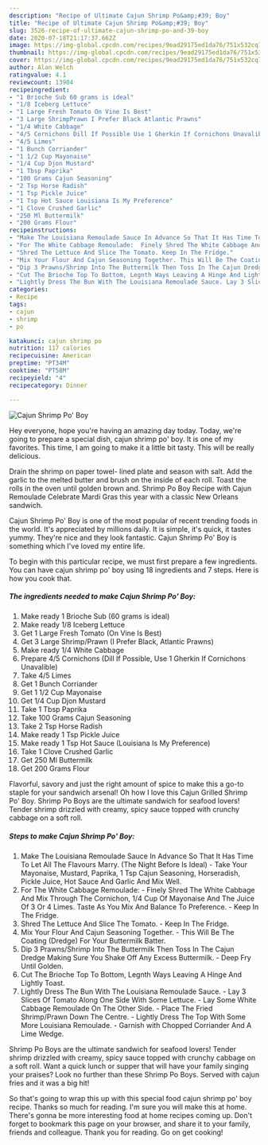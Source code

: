 ```yaml
---
description: "Recipe of Ultimate Cajun Shrimp Po&amp;#39; Boy"
title: "Recipe of Ultimate Cajun Shrimp Po&amp;#39; Boy"
slug: 3526-recipe-of-ultimate-cajun-shrimp-po-and-39-boy
date: 2020-07-18T21:17:37.662Z
image: https://img-global.cpcdn.com/recipes/9ead29175ed1da76/751x532cq70/cajun-shrimp-po-boy-recipe-main-photo.jpg
thumbnail: https://img-global.cpcdn.com/recipes/9ead29175ed1da76/751x532cq70/cajun-shrimp-po-boy-recipe-main-photo.jpg
cover: https://img-global.cpcdn.com/recipes/9ead29175ed1da76/751x532cq70/cajun-shrimp-po-boy-recipe-main-photo.jpg
author: Alan Welch
ratingvalue: 4.1
reviewcount: 13904
recipeingredient:
- "1 Brioche Sub 60 grams is ideal"
- "1/8 Iceberg Lettuce"
- "1 Large Fresh Tomato On Vine Is Best"
- "3 Large ShrimpPrawn I Prefer Black Atlantic Prawns"
- "1/4 White Cabbage"
- "4/5 Cornichons Dill If Possible Use 1 Gherkin If Cornichons Unavalible"
- "4/5 Limes"
- "1 Bunch Corriander"
- "1 1/2 Cup Mayonaise"
- "1/4 Cup Djon Mustard"
- "1 Tbsp Paprika"
- "100 Grams Cajun Seasoning"
- "2 Tsp Horse Radish"
- "1 Tsp Pickle Juice"
- "1 Tsp Hot Sauce Louisiana Is My Preference"
- "1 Clove Crushed Garlic"
- "250 Ml Buttermilk"
- "200 Grams Flour"
recipeinstructions:
- "Make The Louisiana Remoulade Sauce In Advance So That It Has Time To Let All The Flavours Marry. (The Night Before Is Ideal) Take Your Mayonaise, Mustard, Paprika, 1 Tsp Cajun Seasoning, Horseradish, Pickle Juice, Hot Sauce And Garlic And Mix Well."
- "For The White Cabbage Remoulade:  Finely Shred The White Cabbage And Mix Through The Cornichon, 1/4 Cup Of Mayonaise And The Juice Of 3 Or 4 Limes. Taste As You Mix And Balance To Preference. Keep In The Fridge."
- "Shred The Lettuce And Slice The Tomato. Keep In The Fridge."
- "Mix Your Flour And Cajun Seasoning Together. This Will Be The Coating (Dredge) For Your Buttermilk Batter."
- "Dip 3 Prawns/Shrimp Into The Buttermilk Then Toss In The Cajun Dredge Making Sure You Shake Off Any Excess Buttermilk. Deep Fry Until Golden."
- "Cut The Brioche Top To Bottom, Legnth Ways Leaving A Hinge And Lightly Toast."
- "Lightly Dress The Bun With The Louisiana Remoulade Sauce. Lay 3 Slices Of Tomato Along One Side With Some Lettuce. Lay Some White Cabbage Remoulade On The Other Side. Place The Fried Shrimp/Prawn Down The Centre. Lightly Dress The Top With Some More Louisiana Remoulade. Garnish with Chopped Corriander And A Lime Wedge."
categories:
- Recipe
tags:
- cajun
- shrimp
- po

katakunci: cajun shrimp po 
nutrition: 117 calories
recipecuisine: American
preptime: "PT34M"
cooktime: "PT58M"
recipeyield: "4"
recipecategory: Dinner

---
```



![Cajun Shrimp Po&#39; Boy](https://img-global.cpcdn.com/recipes/9ead29175ed1da76/751x532cq70/cajun-shrimp-po-boy-recipe-main-photo.jpg)

Hey everyone, hope you're having an amazing day today. Today, we're going to prepare a special dish, cajun shrimp po&#39; boy. It is one of my favorites. This time, I am going to make it a little bit tasty. This will be really delicious.

Drain the shrimp on paper towel- lined plate and season with salt. Add the garlic to the melted butter and brush on the inside of each roll. Toast the rolls in the oven until golden brown and. Shrimp Po Boy Recipe with Cajun Remoulade Celebrate Mardi Gras this year with a classic New Orleans sandwich.

Cajun Shrimp Po&#39; Boy is one of the most popular of recent trending foods in the world. It's appreciated by millions daily. It is simple, it's quick, it tastes yummy. They're nice and they look fantastic. Cajun Shrimp Po&#39; Boy is something which I've loved my entire life.


To begin with this particular recipe, we must first prepare a few ingredients. You can have cajun shrimp po&#39; boy using 18 ingredients and 7 steps. Here is how you cook that.

<!--inarticleads1-->

##### The ingredients needed to make Cajun Shrimp Po&#39; Boy:

1. Make ready 1 Brioche Sub (60 grams is ideal)
1. Make ready 1/8 Iceberg Lettuce
1. Get 1 Large Fresh Tomato (On Vine Is Best)
1. Get 3 Large Shrimp/Prawn (I Prefer Black, Atlantic Prawns)
1. Make ready 1/4 White Cabbage
1. Prepare 4/5 Cornichons (Dill If Possible, Use 1 Gherkin If Cornichons Unavalible)
1. Take 4/5 Limes
1. Get 1 Bunch Corriander
1. Get 1 1/2 Cup Mayonaise
1. Get 1/4 Cup Djon Mustard
1. Take 1 Tbsp Paprika
1. Take 100 Grams Cajun Seasoning
1. Take 2 Tsp Horse Radish
1. Make ready 1 Tsp Pickle Juice
1. Make ready 1 Tsp Hot Sauce (Louisiana Is My Preference)
1. Take 1 Clove Crushed Garlic
1. Get 250 Ml Buttermilk
1. Get 200 Grams Flour


Flavorful, savory and just the right amount of spice to make this a go-to staple for your sandwich arsenal! Oh how I love this Cajun Grilled Shrimp Po&#39; Boy. Shrimp Po Boys are the ultimate sandwich for seafood lovers! Tender shrimp drizzled with creamy, spicy sauce topped with crunchy cabbage on a soft roll. 

<!--inarticleads2-->

##### Steps to make Cajun Shrimp Po&#39; Boy:

1. Make The Louisiana Remoulade Sauce In Advance So That It Has Time To Let All The Flavours Marry. (The Night Before Is Ideal) - Take Your Mayonaise, Mustard, Paprika, 1 Tsp Cajun Seasoning, Horseradish, Pickle Juice, Hot Sauce And Garlic And Mix Well.
1. For The White Cabbage Remoulade:  - Finely Shred The White Cabbage And Mix Through The Cornichon, 1/4 Cup Of Mayonaise And The Juice Of 3 Or 4 Limes. Taste As You Mix And Balance To Preference. - Keep In The Fridge.
1. Shred The Lettuce And Slice The Tomato. - Keep In The Fridge.
1. Mix Your Flour And Cajun Seasoning Together. - This Will Be The Coating (Dredge) For Your Buttermilk Batter.
1. Dip 3 Prawns/Shrimp Into The Buttermilk Then Toss In The Cajun Dredge Making Sure You Shake Off Any Excess Buttermilk. - Deep Fry Until Golden.
1. Cut The Brioche Top To Bottom, Legnth Ways Leaving A Hinge And Lightly Toast.
1. Lightly Dress The Bun With The Louisiana Remoulade Sauce. - Lay 3 Slices Of Tomato Along One Side With Some Lettuce. - Lay Some White Cabbage Remoulade On The Other Side. - Place The Fried Shrimp/Prawn Down The Centre. - Lightly Dress The Top With Some More Louisiana Remoulade. - Garnish with Chopped Corriander And A Lime Wedge.


Shrimp Po Boys are the ultimate sandwich for seafood lovers! Tender shrimp drizzled with creamy, spicy sauce topped with crunchy cabbage on a soft roll. Want a quick lunch or supper that will have your family singing your praises? Look no further than these Shrimp Po Boys. Served with cajun fries and it was a big hit! 

So that's going to wrap this up with this special food cajun shrimp po&#39; boy recipe. Thanks so much for reading. I'm sure you will make this at home. There's gonna be more interesting food at home recipes coming up. Don't forget to bookmark this page on your browser, and share it to your family, friends and colleague. Thank you for reading. Go on get cooking!
